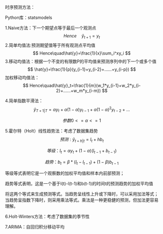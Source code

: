 时序预测方法：

Python库：statsmodels

1.Naive方法：下一个期望点等于最后一个观测点
$$
Hence\quad\hat{y}_{t+1} = y_t
$$
2.简单均值法:预测期望值等于所有观测点平均值
$$
Hence\quad\hat{y}=\frac{1}{x}\sum_i^xy_i
$$
3.移动均值法：根据一个不变的有限数P的平均值来预测序列中的下一个或多个值
$$
\hat{y}=\frac{1}{p}(y_{i-1}+y_{i-2}+......+y_{i-p})
$$
加权移动均值法：
$$
Hence\quad\hat{y}_t=\frac{1}{m}(w_1*y_{i-1}+w_2*y_{i-2}+......+w_m*y_{i-m})
$$

4.简单指数平滑法：
$$
\hat{y}_{T+1|T}=\alpha y_t+\alpha (1-\alpha)y_{t-1}+\alpha (1-\alpha)^2 y_{t-2}+...
$$

$$
参数 0<=\alpha<=1
$$

5.霍尔特（Holt）线性趋势法：考虑了数据集趋势
$$
预测:\hat{y}_{t+h|t}=l_t+hb_t
$$

$$
等级：l_t=\alpha y_t+(1-\alpha)(l_{t-1}+b_{t-1})
$$

$$
趋势：b_t=\beta *(l_{t}-l_{t-1})+(1-\beta)b_{t-1}
$$

等级等式表明它是一个观察数的加权平均值和样本内前部预测；

趋势等式表明，这是一个基于l(t)-l(t-1)和b(t-1)的时间t的预测趋势的加权平均值

将这两个等式来生成预测等式。当趋势呈线性上升或下降时，可以采用加法等式；当趋势呈指数下降时，则采用乘法等式。乘法是一种更稳健的预测，但加法更容易理解。

6.Holt-Winters方法：考虑了数据集的季节性

7.ARIMA：自回归积分移动平均